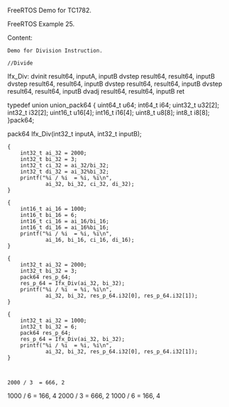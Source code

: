 FreeRTOS Demo for TC1782.

FreeRTOS Example 25.

Content:

	Demo for Division Instruction.

	//Divide
Ifx_Div:
    dvinit result64, inputA, inputB
    dvstep result64, result64, inputB
    dvstep result64, result64, inputB
    dvstep result64, result64, inputB
    dvstep result64, result64, inputB
    dvadj result64, result64, inputB
    ret

typedef union union_pack64
{
	uint64_t u64;
	int64_t i64;
	uint32_t u32[2];
	int32_t i32[2];
	uint16_t u16[4];
	int16_t i16[4];
	uint8_t u8[8];
	int8_t i8[8];
}pack64;

pack64 Ifx_Div(int32_t inputA, int32_t inputB);

	{
		int32_t ai_32 = 2000;
		int32_t bi_32 = 3;
		int32_t ci_32 = ai_32/bi_32;
		int32_t di_32 = ai_32%bi_32;
		printf("%i / %i  = %i, %i\n",
				ai_32, bi_32, ci_32, di_32);
	}

	{
		int16_t ai_16 = 1000;
		int16_t bi_16 = 6;
		int16_t ci_16 = ai_16/bi_16;
		int16_t di_16 = ai_16%bi_16;
		printf("%i / %i  = %i, %i\n",
				ai_16, bi_16, ci_16, di_16);
	}

	{
		int32_t ai_32 = 2000;
		int32_t bi_32 = 3;
		pack64 res_p_64;
		res_p_64 = Ifx_Div(ai_32, bi_32);
		printf("%i / %i  = %i, %i\n",
				ai_32, bi_32, res_p_64.i32[0], res_p_64.i32[1]);
	}

	{
		int32_t ai_32 = 1000;
		int32_t bi_32 = 6;
		pack64 res_p_64;
		res_p_64 = Ifx_Div(ai_32, bi_32);
		printf("%i / %i  = %i, %i\n",
				ai_32, bi_32, res_p_64.i32[0], res_p_64.i32[1]);
	}



	2000 / 3  = 666, 2
1000 / 6  = 166, 4
2000 / 3  = 666, 2
1000 / 6  = 166, 4



